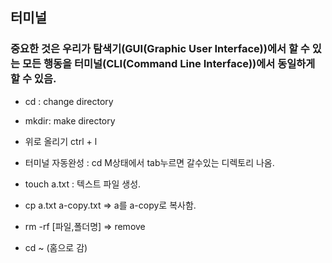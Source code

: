 ## 터미널

### 중요한 것은 우리가 탐색기(GUI(Graphic User Interface))에서 할 수 있는 모든 행동을 터미널(CLI(Command Line Interface))에서 동일하게 할 수 있음.

* cd : change directory
* mkdir: make directory
* 위로 올리기 ctrl + l

* 터미널 자동완성 : cd M상태에서 tab누르면 갈수있는 디렉토리 나옴.
* touch a.txt : 텍스트 파일 생성.
* cp a.txt a-copy.txt => a를 a-copy로 복사함.
* rm -rf [파일,폴더명] => remove
* cd ~ (홈으로 감)